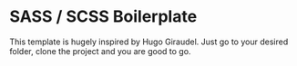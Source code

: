 # SASS / SCSS Boilerplate

This template is hugely inspired by Hugo Giraudel. Just go to your desired folder, clone the project and you are good to go.
